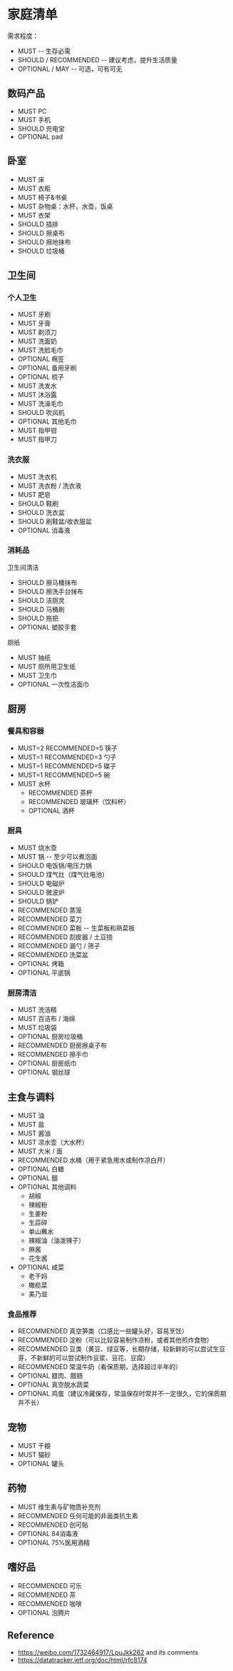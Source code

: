 # 家庭清单

需求程度：
- MUST -- 生存必需
- SHOULD / RECOMMENDED -- 建议考虑，提升生活质量
- OPTIONAL / MAY -- 可选，可有可无

## 数码产品

- MUST PC
- MUST 手机
- SHOULD 充电宝
- OPTIONAL pad

## 卧室

- MUST 床
- MUST 衣柜
- MUST 椅子&书桌
- MUST 杂物桌：水杯，水壶，饭桌
- MUST 衣架
- SHOULD 插排
- SHOULD 擦桌布
- SHOULD 擦地抹布
- SHOULD 垃圾桶

## 卫生间

### 个人卫生

- MUST 牙刷
- MUST 牙膏
- MUST 剃须刀
- MUST 洗面奶
- MUST 洗脸毛巾
- OPTIONAL 棉签
- OPTIONAL 备用牙刷
- OPTIONAL 梳子
- MUST 洗发水
- MUST 沐浴露
- MUST 洗澡毛巾
- SHOULD 吹风机
- OPTIONAL 其他毛巾
- MUST 指甲钳
- MUST 指甲刀

### 洗衣服

- MUST 洗衣机
- MUST 洗衣粉 / 洗衣液
- MUST 肥皂
- SHOULD 鞋刷
- SHOULD 洗衣盆
- SHOULD 刷鞋盆/收衣服盆
- OPTIONAL 消毒液

### 消耗品

卫生间清洁
- SHOULD 擦马桶抹布
- SHOULD 擦洗手台抹布
- SHOULD 洁厕灵
- SHOULD 马桶刷
- SHOULD 拖把
- OPTIONAL 塑胶手套

厕纸
- MUST 抽纸
- MUST 厕所用卫生纸
- MUST 卫生巾
- OPTIONAL 一次性洁面巾

## 厨房

### 餐具和容器

- MUST=2 RECOMMENDED=5 筷子
- MUST=1 RECOMMENDED=3 勺子
- MUST=1 RECOMMENDED=5 碟子
- MUST=1 RECOMMENDED=5 碗
- MUST 水杯
  - RECOMMENDED 茶杯
  - RECOMMENDED 玻璃杯（饮料杯）
  - OPTIONAL 酒杯

### 厨具

- MUST 烧水壶
- MUST 锅 -- 至少可以煮泡面
- SHOULD 电饭锅/电压力锅
- SHOULD 煤气灶（煤气灶电池）
- SHOULD 电磁炉
- SHOULD 微波炉
- SHOULD 锅铲
- RECOMMENDED 蒸笼
- RECOMMENDED 菜刀
- RECOMMENDED 菜板 -- 生菜板和熟菜板
- RECOMMENDED 刮皮器 / 土豆挠
- RECOMMENDED 漏勺 / 筛子
- RECOMMENDED 洗菜盆
- OPTIONAL 烤箱
- OPTIONAL 平底锅

### 厨房清洁

- MUST 洗洁精
- MUST 百洁布 / 海绵
- MUST 垃圾袋
- OPTIONAL 厨房垃圾桶
- RECOMMENDED 厨房擦桌子布
- RECOMMENDED 擦手巾
- OPTIONAL 厨房纸巾
- OPTIONAL 钢丝球

## 主食与调料

- MUST 油
- MUST 盐
- MUST 酱油
- MUST 凉水壶（大水杯）
- MUST 大米 / 面
- RECOMMENDED 水桶（用于紧急用水或制作凉白开）
- OPTIONAL 白糖
- OPTIONAL 醋
- OPTIONAL 其他调料
  - 胡椒
  - 辣椒粉
  - 生姜粉
  - 生蒜碎
  - 单山蘸水
  - 辣椒油（油泼辣子）
  - 麻酱
  - 花生酱
- OPTIONAL 咸菜
  - 老干妈
  - 橄榄菜
  - 美乃滋

### 食品推荐

- RECOMMENDED 真空笋类（口感比一些罐头好，容易烹饪）
- RECOMMENDED 淀粉（可以比较容易制作凉粉，或者其他煎炸食物）
- RECOMMENDED 豆类（黄豆、绿豆等，长期存储，较新鲜的可以尝试生豆芽，不新鲜的可以尝试制作豆浆、豆花、豆腐）
- RECOMMENDED 常温牛奶（看保质期，选择超过半年的）
- OPTIONAL 腊肉、腊肠
- OPTIONAL 真空脱水蔬菜
- OPTIONAL 鸡蛋（建议冷藏保存，常温保存时常并不一定很久，它的保质期并不长）

## 宠物

- MUST 干粮
- MUST 猫砂
- OPTIONAL 罐头

## 药物

- MUST 维生素与矿物质补充剂
- RECOMMENDED 任何可能的非甾类抗生素
- RECOMMENDED 创可贴
- OPTIONAL 84消毒液
- OPTIONAL 75%医用酒精

## 嗜好品

- RECOMMENDED 可乐
- RECOMMENDED 茶
- RECOMMENDED 咖啡
- OPTIONAL 泡腾片

## Reference

- https://weibo.com/1732464917/LpuJkk262 and its comments
- https://datatracker.ietf.org/doc/html/rfc8174
